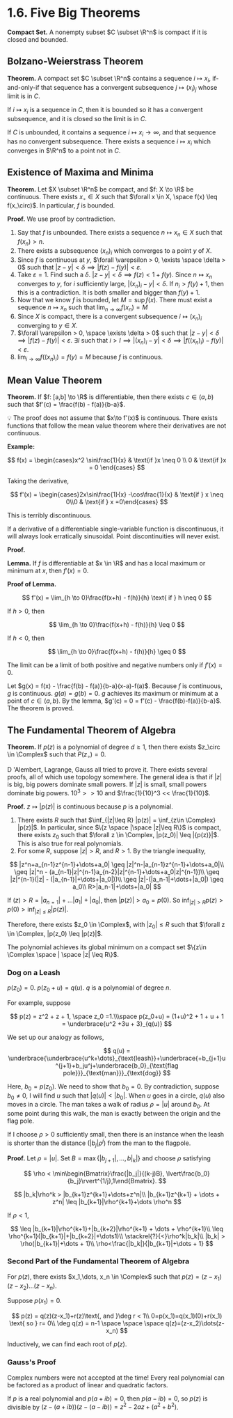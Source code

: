 # 1.6. Five Big Theorems

**Compact Set.** A nonempty subset $C \subset \R^n$ is compact if it is closed and bounded. 

## Bolzano-Weierstrass Theorem

**Theorem.** A compact set $C \subset \R^n$ contains a sequence $i \mapsto x_i$, if-and-only-if that sequence has a convergent subsequence $j \mapsto (x_i)_j$ whose limit is in $C$. 

If $i \mapsto x_i$ is a sequence in $C$, then it is bounded so it has a convergent subsequence, and it is closed so the limit is in $C$. 

If $C$ is unbounded, it contains a sequence $i \mapsto x_i \to \infty$, and that sequence has no convergent subsequence. There exists a sequence $i \mapsto x_i$ which converges in $\R^n$ to a point not in $C$.

## Existence of Maxima and Minima

**Theorem.** Let $X \subset \R^n$ be compact, and $f: X \to \R$ be continuous. There exists $x_\circ \in X$ such that $\forall x \in X, \space f(x) \leq f(x_\circ)$. In particular, $f$ is bounded.

**Proof.**  We use proof by contradiction. 

1. Say that $f$ is unbounded. There exists a sequence $n \mapsto x_n \in X$ such that $f(x_n) > n$. 
2. There exists a subsequence $(x_n)_i$ which converges to a point $y$ of $X$. 
3. Since $f$ is continuous at $y$,   $\forall \varepsilon > 0, \exists \space \delta > 0$ such that $|z-y| < \delta \implies |f(z) - f(y)| < \varepsilon$. 
4. Take $\varepsilon = 1$. Find such a $\delta$. $|z-y| < \delta \implies f(z)  < 1 + f(y)$.  Since $n \mapsto x_n$ converges to $y$, for $i$ sufficiently large, $|(x_n)_i - y |< \delta$. If $n_i > f(y) + 1$, then this is a contradiction. It is both smaller and bigger than $f(y) + 1$. 
5. Now that we know $f$ is bounded, let $M = \sup f(x)$. There must exist a sequence $n \mapsto x_n$ such that $\lim_{n \to \infty}f(x_n) = M$
6. Since $X$ is compact, there is a convergent subsequence $i \mapsto (x_n)_i$ converging to $y \in X$. 
7. $\forall \varepsilon > 0, \space \exists \delta > 0$ such that $|z-y| < \delta \implies |f(z) - f(y)| < \varepsilon$.  $\exists I$ such that $i > I \implies |(x_n)_i-y| < \delta \implies |f((x_n)_i) - f(y)| < \varepsilon$.
8. $\lim_{i \to \infty} f((x_n)_i) =f(y)= M$  because $f$ is continuous. 

## Mean Value Theorem

**Theorem.** If $f: [a,b] \to \R$ is differentiable, then there exists $c \in (a,b)$ such that $f'(c) = \frac{f(b) - f(a)}{b-a}$. 

<aside>
💡 The proof does not assume that $x\to f'(x)$ is continuous. There exists functions that follow the mean value theorem where their derivatives are not continuous.

</aside>

**Example:** 

$$
f(x) = \begin{cases}x^2 \sin\frac{1}{x} & \text{if }x \neq 0 \\
0 & \text{if }x = 0
\end{cases}
$$

Taking the derivative, 

$$
f'(x) = \begin{cases}2x\sin\frac{1}{x} -\cos\frac{1}{x} & \text{if } x \neq 0\\0 & \text{if } x =0\end{cases}
$$

This is terribly discontinuous. 

If a derivative of a differentiable single-variable function is discontinuous, it will always look erratically sinusoidal. Point discontinuities will never exist.  

**Proof.** 

**Lemma.** If $f$ is differentiable at $x \in \R$ and has a local maximum or minimum at $x$, then $f'(x) = 0$. 

**Proof of Lemma.** 

$$
f'(x) = \lim_{h \to 0}\frac{f(x+h) - f(h)}{h} \text{ if } h \neq 0
$$

If $h > 0$, then 

$$
\lim_{h \to 0}\frac{f(x+h) - f(h)}{h}  \leq 0
$$

If $h < 0$, then 

$$
\lim_{h \to 0}\frac{f(x+h) - f(h)}{h}  \geq 0
$$

The limit can be a limit of both positive and negative numbers only if $f'(x) = 0$. 

Let $g(x) = f(x) - \frac{f(b) - f(a)}{b-a}(x-a)-f(a)$. Because $f$ is continuous, $g$ is continuous. $g(a) = g(b) =0$. $g$ achieves its maximum or minimum at a point of $c \in (a,b)$. By the lemma, $g'(c) = 0 = f'(c) - \frac{f(b)-f(a)}{b-a}$. The theorem is proved. 

## The Fundamental Theorem of Algebra

**Theorem.** If $p(z)$ is a polynomial of degree $d \geq 1$, then there exists $z_\circ \in \Complex$ such that $P(z_\circ)=0$. 

D 'Alembert, Lagrange, Gauss all tried to prove it. There exists several proofs, all of which use topology somewhere. The general idea is that if $|z|$ is big, big powers dominate small powers. If $|z|$ is small, small powers dominate big powers. $10^3 >> 10$ and $\frac{1}{10}^3 << \frac{1}{10}$. 

 **Proof.** $z\mapsto |p(z)|$ is continuous because $p$ is a polynomial.

1. There exists $R$ such that $\inf_{|z|\leq R} |p(z)| = \inf_{z\in \Complex} |p(z)|$. In particular, since $\{z \space |\space  |z|\leq R\}$ is compact, there exists $z_0$ such that $\forall z \in \Complex, |p(z_0)| \leq |{p(z)}|$. This is also true for real polynomials.  
2. For some $R$, suppose $|z| > R$, and $R > 1$.  By the triangle inequality,

$$
|z^n+a_{n-1}z^{n-1}+\dots+a_0| \geq |z|^n-|a_{n-1}z^{n-1}+\dots+a_0|\\
\geq |z|^n - (a_{n-1}|z|^{n-1}a_{n-2}|z|^{n-1}+\dots+a_0|z|^{n-1})\\
\geq |z|^{n-1}(|z| - (|a_{n-1}|+\dots+|a_0|))\\
\geq |z|-(|a_n-1|+\dots+|a_0|) \geq a_0\\
R>|a_n-1|+\dots+|a_0|
$$

If $(z) > R = |a_{n=1}|+\dots|a_1|+|a_0|$, then $|p(z)| > a_0 = p(0)$. So $\inf_{|z| > R} p(z) > p(0) > \inf_{|z| \leq R}|p(z)|$.

Therefore, there exists $z_0 \in \Complex$, with $|z_0| \leq R$ such that $\forall z \in \Complex, |p(z_0) \leq |p(z)|$.  

The polynomial achieves its global minimum on a compact set $\{z\in \Complex \space | \space |z| \leq R\}$. 

### Dog on a Leash

$p(z_0) = 0$. $p(z_0+u) = q(u)$. $q$ is a polynomial of degree $n$. 

For example, suppose

$$
p(z) = z^2 + z + 1, \space z_0 =1.\\\space p(z_0+u) = (1+u)^2 + 1 + u + 1 = \underbrace{u^2 +3u + 3}_{q(u)}
$$

We set up our analogy as follows,

$$
q(u) = \underbrace{\underbrace{u^k+\dots}_{\text{leash}}+\underbrace{+b_{j+1}u^{j+1}+b_ju^j+\underbrace{b_0}_{\text{flag pole}}}_{\text{man}}}_{\text{dog}}
$$

Here, $b_0 = p(z_0)$. We need to show that $b_0 = 0$. By contradiction, suppose $b_0 \neq 0$, I will find $u$ such that $|q(u)| < |b_0|$. When $u$ goes in a circle, $q(u)$ also moves in a circle. The man takes a walk of radius $\rho =|u|$ around $b_0$. At some point during this walk, the man is exactly between the origin and the flag pole. 

If I choose $\rho>0$ sufficiently small, then there is an instance when the leash is shorter than the distance ($|b_j|\rho^j$) from the man to the flagpole. 

**Proof.** Let $\rho = |u|$. Set $B = \max\{|b_{j+1}|,\dots,b|_k|\}$ and choose $\rho$ satisfying

$$
\rho < \min\begin{Bmatrix}\frac{|b_j|}{(k-j)B}, \lvert\frac{b_0}{b_j}\rvert^{1/j},1\end{Bmatrix}.
$$

$$
|b_k|\rho^k > |b_{k+1}z^{k+1}+\dots+z^n|\\
|b_{k+1}z^{k+1} + \dots + z^n| \leq |b_{k+1}|\rho^{k+1}+\dots \rho^n
$$

If $\rho < 1$, 

$$
\leq |b_{k+1}|\rho^{k+1}+|b_{k+2}|\rho^{k+1} + \dots + \rho^{k+1}\\
\leq \rho^{k+1}(|b_{k+1}|+|b_{k+2}|+\dots1)\\
\stackrel{?}{<}\rho^k|b_k|\\
|b_k| > \rho(|b_{k+1}|+\dots + 1)\\
\rho<\frac{|b_k|}{|b_{k+1}|+\dots + 1}
$$

### Second Part of the Fundamental Theorem of Algebra

For $p(z)$, there exists $x_1,\dots, x_n \in \Complex$ such that $p(z) = (z-x_1)(z-x_2)\dots (z-x_n)$.

Suppose $p(x_1) = 0$. 

$$
p(z) = q(z)(z-x_1)+r(z)\text{, and }\deg r < 1\\ 
0=p(x_1)=q(x_1)(0)+r(x_1) \text{ so } r= 0\\
\deg q(z) = n-1 \space \space \space q(z)=(z-x_2)\dots(z-x_n)
$$

Inductively, we can find each root of $p(z)$. 

### Gauss's Proof

Complex numbers were not accepted at the time! Every real polynomial can be factored as a product of linear and quadratic factors. 

If $p$ is a real polynomial and $p(a+ib) = 0$, then $p(a-ib) = 0$, so $p(z)$ is divisible by $(z-(a+ib))(z-(a-ib)) = z^2-2az+(a^2+b^2)$.